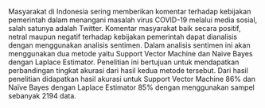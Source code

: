 Masyarakat di Indonesia sering memberikan komentar terhadap kebijakan pemerintah dalam menangani masalah virus COVID-19 melalui media sosial, salah satunya adalah Twitter. Komentar masyarakat baik secara positif, netral maupun negatif terhadap kebijakan pemerintah dapat dianalisis dengan menggunakan analisis sentimen. Dalam analisis sentimen ini akan menggunakan dua metode yaitu Support Vector Machine dan Naive Bayes dengan Laplace Estimator. Penelitian ini bertujuan untuk mendapatkan perbandingan tingkat akurasi dari hasil kedua metode tersebut. Dari hasil penelitian didapatkan hasil akurasi untuk Support Vector Machine 86% dan Naïve Bayes dengan Laplace Estimator 85% dengan menggunakan sampel sebanyak 2194 data.
